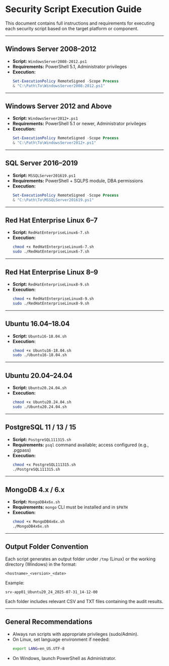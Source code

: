 # Security Script Execution Guide

This document contains full instructions and requirements for executing each security script based on the target platform or component.

---

## Windows Server 2008–2012

- **Script:** `WindowsServer2008-2012.ps1`
- **Requirements:** PowerShell 5.1, Administrator privileges
- **Execution:**
  ```powershell
  Set-ExecutionPolicy RemoteSigned -Scope Process
  & "C:\Path\To\WindowsServer2008-2012.ps1"
  ```

---

## Windows Server 2012 and Above

- **Script:** `WindowsServer2012+.ps1`
- **Requirements:** PowerShell 5.1 or newer, Administrator privileges
- **Execution:**
  ```powershell
  Set-ExecutionPolicy RemoteSigned -Scope Process
  & "C:\Path\To\WindowsServer2012+.ps1"
  ```

---

## SQL Server 2016–2019

- **Script:** `MSSQLServer201619.ps1`
- **Requirements:** PowerShell + SQLPS module, DBA permissions
- **Execution:**
  ```powershell
  Set-ExecutionPolicy RemoteSigned -Scope Process
  & "C:\Path\To\MSSQLServer201619.ps1"
  ```

---

## Red Hat Enterprise Linux 6–7

- **Script:** `RedHatEnterpriseLinux6-7.sh`
- **Execution:**
  ```bash
  chmod +x RedHatEnterpriseLinux6-7.sh
  sudo ./RedHatEnterpriseLinux6-7.sh
  ```

---

## Red Hat Enterprise Linux 8–9

- **Script:** `RedHatEnterpriseLinux8-9.sh`
- **Execution:**
  ```bash
  chmod +x RedHatEnterpriseLinux8-9.sh
  sudo ./RedHatEnterpriseLinux8-9.sh
  ```

---

## Ubuntu 16.04–18.04

- **Script:** `Ubuntu16-18.04.sh`
- **Execution:**
  ```bash
  chmod +x Ubuntu16-18.04.sh
  sudo ./Ubuntu16-18.04.sh
  ```

---

## Ubuntu 20.04–24.04

- **Script:** `Ubuntu20.24.04.sh`
- **Execution:**
  ```bash
  chmod +x Ubuntu20.24.04.sh
  sudo ./Ubuntu20.24.04.sh
  ```

---

## PostgreSQL 11 / 13 / 15

- **Script:** `PostgreSQL111315.sh`
- **Requirements:** `psql` command available; access configured (e.g., .pgpass)
- **Execution:**
  ```bash
  chmod +x PostgreSQL111315.sh
  ./PostgreSQL111315.sh
  ```

---

## MongoDB 4.x / 6.x

- **Script:** `MongoDB4x6x.sh`
- **Requirements:** `mongo` CLI must be installed and in `$PATH`
- **Execution:**
  ```bash
  chmod +x MongoDB4x6x.sh
  ./MongoDB4x6x.sh
  ```

---

## Output Folder Convention

Each script generates an output folder under `/tmp` (Linux) or the working directory (Windows) in the format:
```
<hostname>_<version>_<date>
```
Example:
```
srv-app01_Ubuntu20_24_2025-07-31_14-12-00
```

Each folder includes relevant CSV and TXT files containing the audit results.

---

## General Recommendations

- Always run scripts with appropriate privileges (sudo/Admin).
- On Linux, set language environment if needed:
  ```bash
  export LANG=en_US.UTF-8
  ```
- On Windows, launch PowerShell as Administrator.